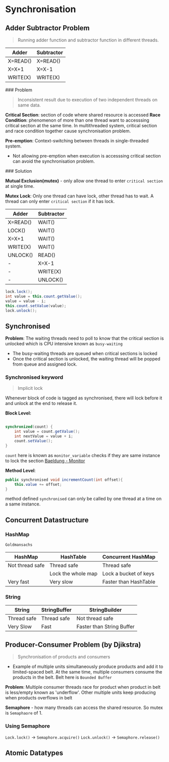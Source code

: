 # Synchronisation


## Adder Subtractor Problem
> Running adder function and subtractor function in different threads.

| Adder    | Subtractor |
|----------|------------|
| X=READ() | X=READ()   |
| X=X+1    | X=X-1      |
| WRITE(X) | WRITE(X)   |

### Problem
> Inconsistent result due to execution of two independent threads on same data.

**Critical Section**: section of code where shared resource is accessed
**Race Condition**: phenomenon of more than one thread want to accesssing critical section at the same time.
In multithreaded system, critical section and race condition together cause synchronisation problem.

**Pre-emption**: Context-switching between threads in single-threaded system. 

- Not allowing pre-emption when execution is accesssing critical section can avoid the synchronisation problem.

### Solution

**Mutual Exclusion(mutex)** - only allow one thread to enter `critical section` at single time.

**Mutex Lock**: Only one thread can have lock, other thread has to wait. A thread can only enter `critical section` if it has lock.

| Adder    | Subtractor |
|----------|------------|
| X=READ() | WAIT()     |
| LOCK()   | WAIT()     |
| X=X+1    | WAIT()     |
| WRITE(X) | WAIT()     |
| UNLOCK() | READ()     |
| -        | X=X-1      |
| -        | WRITE(X)   |
|   -      | UNLOCK()   |


```java
lock.lock();
int value = this.count.getValue();
value = value - i;
this.count.setValue(value);
lock.unlock();
```

## Synchronised

**Problem**: The waiting threads need to poll to know that the critical section is unlocked which is CPU intensive known as `busy-waiting`

- The busy-waiting threads are queued when critical sections is locked
- Once the critical section is unlocked, the waiting thread will be popped from queue and assigned lock.


### Synchronised keyword
> Implicit lock

Whenever block of code is tagged as synchronised, there will lock before it and unlock at the end to release it.

**Block Level:**
```java

synchronized(count) {
    int value = count.getValue();
    int nextValue = value + i;
    count.setValue();
}

```

`count` here is known as `monitor_variable` checks if they are same instance to lock the section [Baeldung - Monitor](https://www.baeldung.com/cs/monitor)

**Method Level**:
```java
public synchronised void incrementCount(int offset){
    this.value += offset;
}
```
method defined `synchronised` can only be called by one thread at a time on a same instance.

## Concurrent Datastructure

### HashMap

`Goldmansachs`

| HashMap         | HashTable          | Concurrent HashMap          |
|-----------------|--------------------|-----------------------------|
| Not thread safe | Thread safe        | Thread safe                 |
|                 | Lock the whole map | Lock a bucket of keys       |
| Very fast       | Very slow          | Faster than HashTable       |

### String

| String      | StringBuffer       | StringBuilder             |
|-------------|--------------------|---------------------------|
| Thread safe | Thread safe        | Not thread safe           |
| Very Slow   | Fast               | Faster than String Buffer |

## Producer-Consumer Problem (by Djikstra)
> Synchronisation of products and consumers

- Example of multiple units simultaneously produce products and add it to limited-spaced belt. At the same time, multiple  consumers consume the products in the belt. Belt here is `Bounded Buffer`

**Problem**: Multiple consumer threads race for product when product in belt is less/empty known as 'underflow'. Other multiple units keep producing when products overflows in belt


**Semaphore** - how many threads can access the shared resource. So mutex is `Semaphaore` of 1.


### Using Semaphore

`Lock.lock()` -> `Semaphore.acquire()`
`Lock.unlock()` -> `Semaphore.release()`




## Atomic Datatypes

